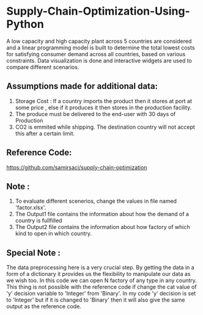 # Supply-Chain-Optimization-Using-Python
A low capacity and high capacity plant across 5 countries are considered and a linear programming model is built to determine the total lowest costs for satisfying consumer demand across all countries, based on various constraints. Data visualization is done and interactive widgets are used to compare different scenarios.

## Assumptions made for additional data:
1. Storage Cost : If a country imports the product then it stores at port at some price , else if it produces it then stores in the    production facility.
2. The produce must be delivered to the end-user with 30 days of Production
3. CO2 is emmited while shipping. The destination country will not accept this after a certain limit.

## Reference Code: 
https://github.com/samirsaci/supply-chain-optimization

## Note : 

1. To evaluate different scenerios, change the values in file named 'factor.xlsx'.
2. The Output1 file contains the information about how the demand of a country is fullfilled
3. The Output2 file contains the information about how factory of which kind to open in which country.

## Special Note :

The data preprocessing here is a very crucial step. By getting the data in a form of a dictionary it provides us the flexibility to
manipulate our data as we wish too. In this code we can open N factory of any type in any country. This thing is not possible with
the reference code if change the cat value of 'y' decision variable to 'Integer' from 'Binary'. In my code 'y' decision is set to
'Integer' but if it is changed to 'Binary' then it will also give the same output as the reference code.
